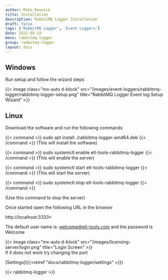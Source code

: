 ```yaml
---
author: Mike Rewnick
title: Installation
description: RabbitMQ Logger Installation
draft: false
tags: ['RabbitMQ Logger', 'Event Loggers']
date: 2022-05-19
menu: rabbitmq-logger
group: rabbitmq-logger
layout: docs
---
```


## Windows

Run setup and follow the wizard steps

{{< image class="mx-auto d-block"  src="/images/event-loggers/rabbitmq-logger/rabbitmq-logger-setup.png" title="RabbitMQ Logger Event log Setup Wizard" >}}

## Linux

Download the software and run the following commands

{{< command >}}
sudo apt install ./rabbitmq-logger-amd64.deb
{{< /command >}}
(This will install the software)

{{< command >}}
sudo systemctl enable etl-tools-rabbitmq-logger
{{< /command >}}
(This will enable the server)

{{< command >}}
sudo systemctl start etl-tools-rabbitmq-logger
{{< /command >}}
(This will start the server)

{{< command >}}
sudo systemctl stop etl-tools-rabbitmq-logger
{{< /command >}}

(Use this command to stop the server)

Once started open the following URL in the browser

http://localhost:3333<

The default user name is: welcome@etl-tools.com and the password is Welcome

{{< image class="mx-auto d-block"  src="/images/licensing-server/login.png"  title="Login Screen" >}}
\
If it does not work try changing the port

[Settings]({{<relref "docs/rabbitmq-logger/settings" >}})

{{< rabbitmq-logger >}}
